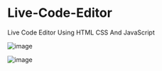 # Live-Code-Editor
Live Code Editor Using HTML CSS And JavaScript

![image](https://github.com/ThrupthiRamappa/Live-Code-Editor-/assets/141613811/6c8503ca-41d1-4478-99d2-49108fabb6ff)


![image](https://github.com/ThrupthiRamappa/Live-Code-Editor-/assets/141613811/28178aa5-d8a0-4d87-bf0f-c2f1f28c241b)



